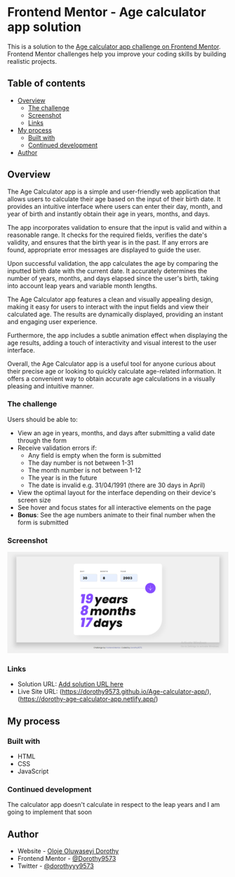 # Frontend Mentor - Age calculator app solution

This is a solution to the [Age calculator app challenge on Frontend Mentor](https://www.frontendmentor.io/challenges/age-calculator-app-dF9DFFpj-Q). Frontend Mentor challenges help you improve your coding skills by building realistic projects. 

## Table of contents

- [Overview](#overview)
  - [The challenge](#the-challenge)
  - [Screenshot](#screenshot)
  - [Links](#links)
- [My process](#my-process)
  - [Built with](#built-with)
  - [Continued development](#continued-development)
- [Author](#author)

## Overview

The Age Calculator app is a simple and user-friendly web application that allows users to calculate their age based on the input of their birth date. It provides an intuitive interface where users can enter their day, month, and year of birth and instantly obtain their age in years, months, and days.

The app incorporates validation to ensure that the input is valid and within a reasonable range. It checks for the required fields, verifies the date's validity, and ensures that the birth year is in the past. If any errors are found, appropriate error messages are displayed to guide the user.

Upon successful validation, the app calculates the age by comparing the inputted birth date with the current date. It accurately determines the number of years, months, and days elapsed since the user's birth, taking into account leap years and variable month lengths.

The Age Calculator app features a clean and visually appealing design, making it easy for users to interact with the input fields and view their calculated age. The results are dynamically displayed, providing an instant and engaging user experience.

Furthermore, the app includes a subtle animation effect when displaying the age results, adding a touch of interactivity and visual interest to the user interface.

Overall, the Age Calculator app is a useful tool for anyone curious about their precise age or looking to quickly calculate age-related information. It offers a convenient way to obtain accurate age calculations in a visually pleasing and intuitive manner.

### The challenge

Users should be able to:

- View an age in years, months, and days after submitting a valid date through the form
- Receive validation errors if:
  - Any field is empty when the form is submitted
  - The day number is not between 1-31
  - The month number is not between 1-12
  - The year is in the future
  - The date is invalid e.g. 31/04/1991 (there are 30 days in April)
- View the optimal layout for the interface depending on their device's screen size
- See hover and focus states for all interactive elements on the page
- **Bonus**: See the age numbers animate to their final number when the form is submitted

### Screenshot

![](./assets/images/screenshot.png)

### Links

- Solution URL: [Add solution URL here](https://your-solution-url.com)
- Live Site URL: (https://dorothy9573.github.io/Age-calculator-app/), (https://dorothy-age-calculator-app.netlify.app/)

## My process

### Built with

- HTML
- CSS
- JavaScript

### Continued development

The calculator app doesn't calculate in respect to the leap years and I am going to implement that soon

## Author

- Website - [Oloje Oluwaseyi Dorothy](https://dorothyportfolio.netlify.app/)
- Frontend Mentor - [@Dorothy9573](https://www.frontendmentor.io/profile/yourusername)
- Twitter - [@dorothyyy9573](https://www.twitter.com/yourusername)